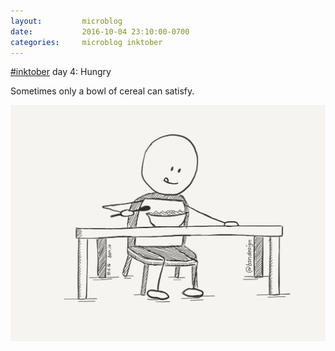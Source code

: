 ```yaml
---
layout:         microblog
date:           2016-10-04 23:10:00-0700
categories:     microblog inktober
---
```

[#inktober](/categories/inktober) day 4: Hungry

Sometimes only a bowl of cereal can satisfy.

![Bowl of cereal](/images/microblog/201610042310.jpg)
